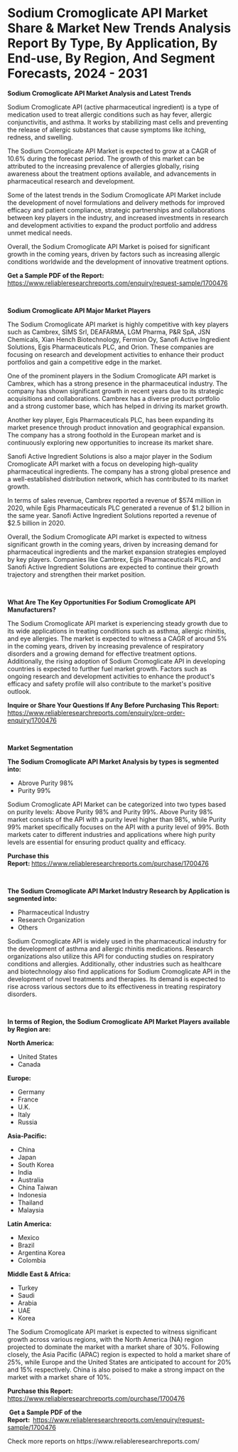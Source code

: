 <p><h1>Sodium Cromoglicate API Market Share & Market New Trends Analysis Report By Type, By Application, By End-use, By Region, And Segment Forecasts, 2024 - 2031</h1></p><p><strong>Sodium Cromoglicate API Market Analysis and Latest Trends</strong></p>
<p><p>Sodium Cromoglicate API (active pharmaceutical ingredient) is a type of medication used to treat allergic conditions such as hay fever, allergic conjunctivitis, and asthma. It works by stabilizing mast cells and preventing the release of allergic substances that cause symptoms like itching, redness, and swelling.</p><p>The Sodium Cromoglicate API Market is expected to grow at a CAGR of 10.6% during the forecast period. The growth of this market can be attributed to the increasing prevalence of allergies globally, rising awareness about the treatment options available, and advancements in pharmaceutical research and development.</p><p>Some of the latest trends in the Sodium Cromoglicate API Market include the development of novel formulations and delivery methods for improved efficacy and patient compliance, strategic partnerships and collaborations between key players in the industry, and increased investments in research and development activities to expand the product portfolio and address unmet medical needs.</p><p>Overall, the Sodium Cromoglicate API Market is poised for significant growth in the coming years, driven by factors such as increasing allergic conditions worldwide and the development of innovative treatment options.</p></p>
<p><strong>Get a Sample PDF of the Report:&nbsp;</strong> <a href="https://www.reliableresearchreports.com/enquiry/request-sample/1700476">https://www.reliableresearchreports.com/enquiry/request-sample/1700476</a></p>
<p>&nbsp;</p>
<p><strong>Sodium Cromoglicate API Major Market Players</strong></p>
<p><p>The Sodium Cromoglicate API market is highly competitive with key players such as Cambrex, SIMS Srl, DEAFARMA, LGM Pharma, P&R SpA, JSN Chemicals, Xian Hench Biotechnology, Fermion Oy, Sanofi Active Ingredient Solutions, Egis Pharmaceuticals PLC, and Orion. These companies are focusing on research and development activities to enhance their product portfolios and gain a competitive edge in the market.</p><p>One of the prominent players in the Sodium Cromoglicate API market is Cambrex, which has a strong presence in the pharmaceutical industry. The company has shown significant growth in recent years due to its strategic acquisitions and collaborations. Cambrex has a diverse product portfolio and a strong customer base, which has helped in driving its market growth.</p><p>Another key player, Egis Pharmaceuticals PLC, has been expanding its market presence through product innovation and geographical expansion. The company has a strong foothold in the European market and is continuously exploring new opportunities to increase its market share.</p><p>Sanofi Active Ingredient Solutions is also a major player in the Sodium Cromoglicate API market with a focus on developing high-quality pharmaceutical ingredients. The company has a strong global presence and a well-established distribution network, which has contributed to its market growth.</p><p>In terms of sales revenue, Cambrex reported a revenue of $574 million in 2020, while Egis Pharmaceuticals PLC generated a revenue of $1.2 billion in the same year. Sanofi Active Ingredient Solutions reported a revenue of $2.5 billion in 2020.</p><p>Overall, the Sodium Cromoglicate API market is expected to witness significant growth in the coming years, driven by increasing demand for pharmaceutical ingredients and the market expansion strategies employed by key players. Companies like Cambrex, Egis Pharmaceuticals PLC, and Sanofi Active Ingredient Solutions are expected to continue their growth trajectory and strengthen their market position.</p></p>
<p>&nbsp;</p>
<p><strong>What Are The Key Opportunities For Sodium Cromoglicate API Manufacturers?</strong></p>
<p><p>The Sodium Cromoglicate API market is experiencing steady growth due to its wide applications in treating conditions such as asthma, allergic rhinitis, and eye allergies. The market is expected to witness a CAGR of around 5% in the coming years, driven by increasing prevalence of respiratory disorders and a growing demand for effective treatment options. Additionally, the rising adoption of Sodium Cromoglicate API in developing countries is expected to further fuel market growth. Factors such as ongoing research and development activities to enhance the product's efficacy and safety profile will also contribute to the market's positive outlook.</p></p>
<p><strong>Inquire or Share Your Questions If Any Before Purchasing This Report:</strong> <a href="https://www.reliableresearchreports.com/enquiry/pre-order-enquiry/1700476">https://www.reliableresearchreports.com/enquiry/pre-order-enquiry/1700476</a></p>
<p>&nbsp;</p>
<p><strong>Market Segmentation</strong></p>
<p><strong>The Sodium Cromoglicate API Market Analysis by types is segmented into:</strong></p>
<p><ul><li>Abrove Purity 98%</li><li>Purity 99%</li></ul></p>
<p><p>Sodium Cromoglicate API Market can be categorized into two types based on purity levels: Above Purity 98% and Purity 99%. Above Purity 98% market consists of the API with a purity level higher than 98%, while Purity 99% market specifically focuses on the API with a purity level of 99%. Both markets cater to different industries and applications where high purity levels are essential for ensuring product quality and efficacy.</p></p>
<p><strong>Purchase this Report:&nbsp;</strong><a href="https://www.reliableresearchreports.com/purchase/1700476">https://www.reliableresearchreports.com/purchase/1700476</a></p>
<p>&nbsp;</p>
<p><strong>The Sodium Cromoglicate API Market Industry Research by Application is segmented into:</strong></p>
<p><ul><li>Pharmaceutical Industry</li><li>Research Organization</li><li>Others</li></ul></p>
<p><p>Sodium Cromoglicate API is widely used in the pharmaceutical industry for the development of asthma and allergic rhinitis medications. Research organizations also utilize this API for conducting studies on respiratory conditions and allergies. Additionally, other industries such as healthcare and biotechnology also find applications for Sodium Cromoglicate API in the development of novel treatments and therapies. Its demand is expected to rise across various sectors due to its effectiveness in treating respiratory disorders.</p></p>
<p>&nbsp;</p>
<p><strong>In terms of Region, the Sodium Cromoglicate API Market Players available by Region are:</strong></p>
<p>
    <p> <strong> North America: </strong>
        <ul>
            <li>United States</li>
            <li>Canada</li>
        </ul>
        </p> 
    <p> <strong> Europe: </strong>
        <ul>
            <li>Germany</li>
            <li>France</li>
            <li>U.K.</li>
            <li>Italy</li>
            <li>Russia</li>
        </ul>
        </p> 
    <p> <strong> Asia-Pacific: </strong>
        <ul>
            <li>China</li>
            <li>Japan</li>
            <li>South Korea</li>
            <li>India</li>
            <li>Australia</li>
            <li>China Taiwan</li>
            <li>Indonesia</li>
            <li>Thailand</li>
            <li>Malaysia</li>
        </ul>
        </p> 
    <p> <strong> Latin America: </strong>
        <ul>
            <li>Mexico</li>
            <li>Brazil</li>
            <li>Argentina Korea</li>
            <li>Colombia</li>
        </ul>
        </p> 
    <p> <strong> Middle East & Africa: </strong>
        <ul>
            <li>Turkey</li>
            <li>Saudi</li>
            <li>Arabia</li>
            <li>UAE</li>
            <li>Korea</li>
        </ul>
    </p>
    </p>
<p><p>The Sodium Cromoglicate API market is expected to witness significant growth across various regions, with the North America (NA) region projected to dominate the market with a market share of 30%. Following closely, the Asia Pacific (APAC) region is expected to hold a market share of 25%, while Europe and the United States are anticipated to account for 20% and 15% respectively. China is also poised to make a strong impact on the market with a market share of 10%.</p></p>
<p><strong>Purchase this Report: </strong><a href="https://www.reliableresearchreports.com/purchase/1700476">https://www.reliableresearchreports.com/purchase/1700476</a></p>
<p>&nbsp;<strong>Get a Sample PDF of the Report:&nbsp;&nbsp;</strong><a href="https://www.reliableresearchreports.com/enquiry/request-sample/1700476">https://www.reliableresearchreports.com/enquiry/request-sample/1700476</a></p>
<p><strong></strong></p>
<p>Check more reports on https://www.reliableresearchreports.com/</p>